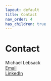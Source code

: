```yaml
---
layout: default
title: Contact
nav_order: 4
has_children: true
---
```

# Contact

Michael Lebsack  
[Email](<lebsackmj@gmail.com>)  
[LinkedIn](https://www.linkedin.com/mwlite/in/michael-lebsack-58b10448)  
